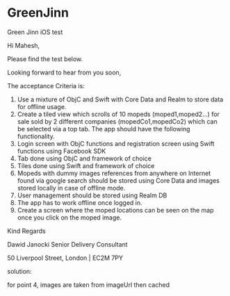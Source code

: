 # GreenJinn
Green Jinn iOS test

Hi Mahesh,

Please find the test below.

Looking forward to hear from you soon,

The acceptance Criteria is:
1. Use a mixture of ObjC and Swift with Core Data and Realm to store data for offline usage.
2. Create a tiled view which scrolls of 10 mopeds (moped1,moped2…) for sale sold by 2 different companies (mopedCo1,mopedCo2) which can be selected via a top tab. The app should have the following functionality.
1. Login screen with ObjC functions and registration screen using Swift functions using Facebook SDK
2. Tab done using ObjC and framework of choice
3. Tiles done using Swift and framework of choice
4. Mopeds with dummy images references from anywhere on Internet found via google search should be stored using Core Data and images stored locally in case of offline mode.
5. User management should be stored using Realm DB
6. The app has to work offline once logged in.
7. Create a screen where the moped locations can be seen on the map once you click on the moped image.

Kind Regards

Dawid Janocki
Senior Delivery Consultant

50 Liverpool Street, London | EC2M 7PY 


solution:

for point 4,  images are taken from imageUrl then cached
